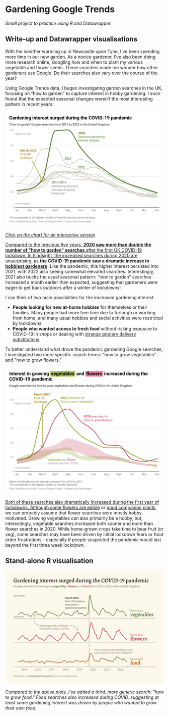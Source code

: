 # Gardening Google Trends
*Small project to practice using R and Datawrapper.*

## Write-up and Datawrapper visualisations

With the weather warming up in Newcastle upon Tyne, I’ve been spending more time in our new garden. As a novice gardener, I’ve also been doing more research online, Googling how and when to plant my various vegetable and flower seeds. These searches made me wonder how other gardeners use Google. Do their searches also vary over the course of the year?

Using Google Trends data, I began investigating garden searches in the UK, focusing on “how to garden” to capture interest in hobby gardening. I soon found that the expected seasonal changes weren’t the most interesting pattern in recent years: 

<a href = "https://www.datawrapper.de/_/V90Wd/"><img src="plots/how_to_garden_dw_vis.png" width="700" alt="A line graph showing how interest in gardening, as captured by Google searches for 'how to garden,' changed each month in the UK. Each year, gardening interest is higher in spring and summer than in autumn and winter. In 2020, after the March 2020 COVID lockdown, the seasonal interest is about double that of the previous years.">

*Click on the chart for an interactive version*

Compared to the previous five years, **2020 saw more than double the number of "how to garden" searches** after the first UK COVID-19 lockdown. In hindsight, the increased searches during 2020 are unsurprising, as **[the COVID-19 pandemic saw a dramatic increase in hobbiest gardeners](https://www.mind.org.uk/news-campaigns/news/over-7-million-have-taken-up-gardening-since-the-pandemic-new-research-shows-spending-more-time-in-nature-has-boosted-nation-s-wellbeing/).** Like the pandemic, this higher interest persisted into 2021, with 2022 also seeing somewhat elevated searches. Interestingly, 2021 also bucks the usual seasonal pattern: “how to garden” searches increased a month earlier than expected, suggesting that gardeners were eager to get back outdoors after a winter of lockdowns!

I can think of two main possibilities for the increased gardening interest:
* **People looking for new at-home hobbies** for themselves or their families. Many people had more free time due to furlough or working from home, and many usual hobbies and social activities were restricted by lockdowns.
* **People who wanted access to fresh food** without risking exposure to COVID-19 in shops or dealing with [strange grocery delivery substitutions](https://www.theguardian.com/business/2023/mar/25/strawberries-instead-of-bin-liners-poll-reveals-strange-supermarket-delivery-substitutions). 
  
To better understand what drove the pandemic gardening Google searches, I investigated two more specific search terms: "how to grow vegetables" and "how to grow flowers."
  
 <a href = "https://www.datawrapper.de/_/QCtih/"><img src="plots/how_to_grow_dw_vis.png" width="700" alt="Line graph showing how Google searches for 'how to grow vegetables' and 'how to grow flowers' changed during 2020, the first year of UK COVID lockdowns. The minimum and maximum search interest is shown for 2015 to 2019 for each search term for comparison.  For both 2020 and the pre-lockdown years, searches are higher during the spring and summer, but this seasonal interest is about twice as high during 2020. ">
  
Both of these searches also dramatically increased during the first year of lockdowns. Although some flowers are [edible](https://www.gardenersworld.com/how-to/grow-plants/how-to-grow-nasturtiums/) or [good companion plants](https://www.gardenersworld.com/plants/10-companion-plants-to-grow/), we can probably assume that flower searches were mostly hobby-motivated. Growing vegetables can also primarily be a hobby, but, interestingly, vegetable searches increased both sooner and more than flower searches in 2020. While home-grown crops take time to bear fruit (or veg), some searches may have been driven by initial lockdown fears or food order frustrations - especially if people suspected the pandemic would last beyond the first three week lockdown.

## Stand-alone R visualisation

<img src="plots/R_gardening_COVID.png" width = 900> 

*Compared to the above plots, I've added a third, more generic search: "how to grow food." Food searches also increased during COVID, suggesting at least some gardening interest was driven by people who wanted to grow their own food.*

